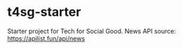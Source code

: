 # t4sg-starter
Starter project for Tech for Social Good. 
News API source: https://apilist.fun/api/news